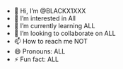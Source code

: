 - 👋 Hi, I’m @BLACKX1XXX
- 👀 I’m interested in All
- 🌱 I’m currently learning ALL
- 💞️ I’m looking to collaborate on ALL
- 📫 How to reach me NOT
- 😄 Pronouns: ALL
- ⚡ Fun fact: ALL

<!---
BLACKX1XXX/BLACKX1XXX is a ✨ special ✨ repository because its `README.md` (this file) appears on your GitHub profile.
You can click the Preview link to take a look at your changes.
--->
